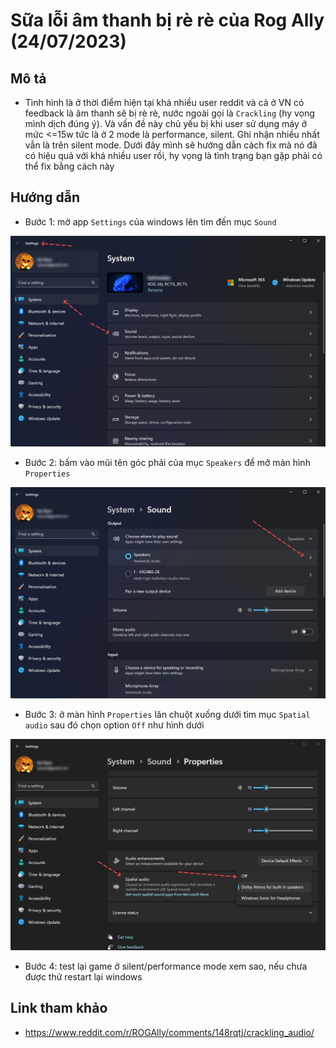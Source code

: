 # Sữa lỗi âm thanh bị rè rè của Rog Ally (24/07/2023)

## Mô tả

- Tình hình là ở thời điểm hiện tại khá nhiều user reddit và cả ở VN có feedback là âm thanh sẽ bị rè rè, nước ngoài gọi là `Crackling` (hy vọng mình dịch đúng ý). Và vấn đề này chủ yếu bị khi user sử dụng máy ở mức <=15w tức là ở 2 mode là performance, silent. Ghi nhận nhiều nhất vẫn là trên silent mode. Dưới đây mình sẽ hướng dẫn cách fix mà nó đã có hiệu quả với khá nhiều user rồi, hy vọng là tình trạng bạn gặp phải có thể fix bằng cách này

## Hướng dẫn

- Bước 1: mở app `Settings` của windows lên tìm đến mục `Sound`

![](./fix-audio-01.jpg)

- Bước 2: bấm vào mũi tên góc phải của mục `Speakers` để mở màn hình `Properties` 

![](./fix-audio-02.jpg)

- Bước 3: ở màn hình `Properties` lăn chuột xuống dưới tìm mục `Spatial audio` sau đó chọn option `Off` như hình dưới

![](./fix-audio-03.jpg)

- Bước 4: test lại game ở silent/performance mode xem sao, nếu chưa được thử restart lại windows

## Link tham khảo

- https://www.reddit.com/r/ROGAlly/comments/148rqtj/crackling_audio/